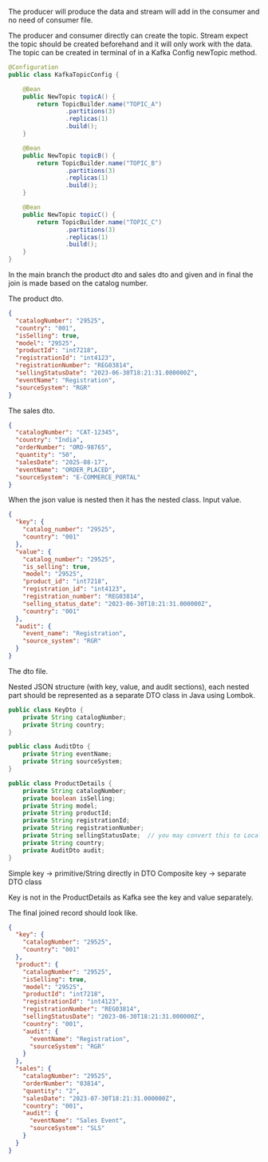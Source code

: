 The producer will produce the data and stream will add in the consumer and no need of consumer file.

The producer and consumer directly can create the topic. Stream expect the topic should be created beforehand and it will only work with the data. The topic can be created in terminal of in a Kafka Config newTopic method.

```java
@Configuration
public class KafkaTopicConfig {

    @Bean
    public NewTopic topicA() {
        return TopicBuilder.name("TOPIC_A")
                .partitions(3)
                .replicas(1)
                .build();
    }

    @Bean
    public NewTopic topicB() {
        return TopicBuilder.name("TOPIC_B")
                .partitions(3)
                .replicas(1)
                .build();
    }

    @Bean
    public NewTopic topicC() {
        return TopicBuilder.name("TOPIC_C")
                .partitions(3)
                .replicas(1)
                .build();
    }
}
```
In the main branch the product dto and sales dto and given and in final the join is made based on the catalog number.

The product dto.
```json
{
  "catalogNumber": "29525",
  "country": "001",
  "isSelling": true,
  "model": "29525",
  "productId": "int7218",
  "registrationId": "int4123",
  "registrationNumber": "REG03814",
  "sellingStatusDate": "2023-06-30T18:21:31.000000Z",
  "eventName": "Registration",
  "sourceSystem": "RGR"
}
```
The sales dto.
```json
{
  "catalogNumber": "CAT-12345",
  "country": "India",
  "orderNumber": "ORD-98765",
  "quantity": "50",
  "salesDate": "2025-08-17",
  "eventName": "ORDER_PLACED",
  "sourceSystem": "E-COMMERCE_PORTAL"
}
```

When the json value is nested then it has the nested class.
Input value.
```json
{
  "key": {
    "catalog_number": "29525",
    "country": "001"
  },
  "value": {
    "catalog_number": "29525",
    "is_selling": true,
    "model": "29525",
    "product_id": "int7218",
    "registration_id": "int4123",
    "registration_number": "REG03814",
    "selling_status_date": "2023-06-30T18:21:31.000000Z",
    "country": "001"
  },
  "audit": {
    "event_name": "Registration",
    "source_system": "RGR"
  }
}
```
The dto file.  

Nested JSON structure (with key, value, and audit sections), each nested part should be represented as a separate DTO class in Java using Lombok.
```java
public class KeyDto {
    private String catalogNumber;
    private String country;
}
```
```java
public class AuditDto {
    private String eventName;
    private String sourceSystem;
}
```
```java
public class ProductDetails {
    private String catalogNumber;
    private boolean isSelling;
    private String model;
    private String productId;
    private String registrationId;
    private String registrationNumber;
    private String sellingStatusDate;  // you may convert this to LocalDateTime if needed
    private String country;
    private AuditDto audit;
}
```
Simple key → primitive/String directly in DTO
Composite key → separate DTO class

Key is not in the ProductDetails as Kafka see the key and value separately.


The final joined record should look like.
```json
{
  "key": {
    "catalogNumber": "29525",
    "country": "001"
  },
  "product": {
    "catalogNumber": "29525",
    "isSelling": true,
    "model": "29525",
    "productId": "int7218",
    "registrationId": "int4123",
    "registrationNumber": "REG03814",
    "sellingStatusDate": "2023-06-30T18:21:31.000000Z",
    "country": "001",
    "audit": {
      "eventName": "Registration",
      "sourceSystem": "RGR"
    }
  },
  "sales": {
    "catalogNumber": "29525",
    "orderNumber": "03814",
    "quantity": "2",
    "salesDate": "2023-07-30T18:21:31.000000Z",
    "country": "001",
    "audit": {
      "eventName": "Sales Event",
      "sourceSystem": "SLS"
    }
  }
}
```